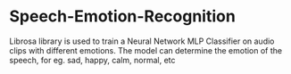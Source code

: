 # Speech-Emotion-Recognition
Librosa library is used to train a Neural Network MLP Classifier on audio clips with different emotions. The model can determine the emotion of the speech, for eg. sad, happy, calm, normal, etc
